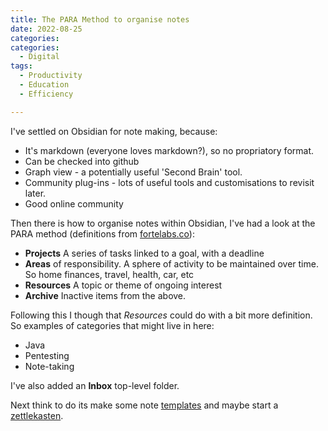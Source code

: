 ```yaml
---
title: The PARA Method to organise notes
date: 2022-08-25
categories:
categories:
  - Digital
tags:
  - Productivity
  - Education
  - Efficiency

---
```


I've settled on Obsidian for note making, because:

- It's markdown (everyone loves markdown?), so no propriatory format.
- Can be checked into github
- Graph view - a potentially useful 'Second Brain' tool.
- Community plug-ins - lots of useful tools and customisations to revisit later.
- Good online community

Then there is how to organise notes within Obsidian, I've had a look at the PARA method (definitions from [fortelabs.co](https://fortelabs.co/blog/para/)):

- **Projects** A series of tasks linked to a goal, with a deadline
- **Areas** of responsibility. A sphere of activity to be maintained over time. So home finances, travel, health, car, etc
- **Resources** A topic or theme of ongoing interest
- **Archive** Inactive items from the above.

Following this I though that _Resources_ could do with a bit more definition. So examples of categories that might live in here:

- Java
- Pentesting
- Note-taking

I've also added an **Inbox** top-level folder.

Next think to do its make some note [templates](https://benenewton.medium.com/my-obsidian-daily-note-template-a4bdab53dc62) and maybe start a [zettlekasten](https://beingpax.medium.com/zettelkasten-method-with-obsidian-how-to-take-smart-notes-with-examples-cdaf348febbd).
